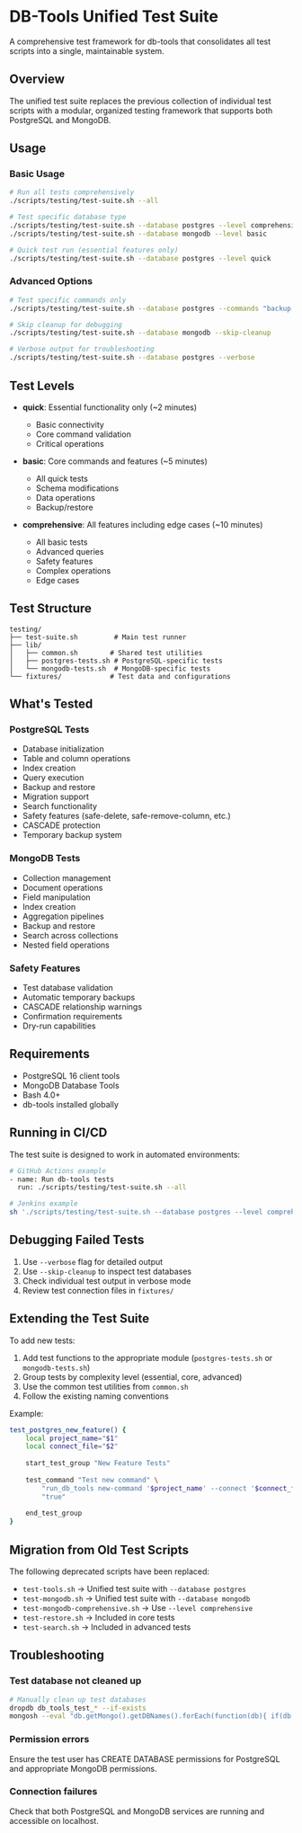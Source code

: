 # DB-Tools Unified Test Suite

A comprehensive test framework for db-tools that consolidates all test scripts into a single, maintainable system.

## Overview

The unified test suite replaces the previous collection of individual test scripts with a modular, organized testing framework that supports both PostgreSQL and MongoDB.

## Usage

### Basic Usage

```bash
# Run all tests comprehensively
./scripts/testing/test-suite.sh --all

# Test specific database type
./scripts/testing/test-suite.sh --database postgres --level comprehensive
./scripts/testing/test-suite.sh --database mongodb --level basic

# Quick test run (essential features only)
./scripts/testing/test-suite.sh --database postgres --level quick
```

### Advanced Options

```bash
# Test specific commands only
./scripts/testing/test-suite.sh --database postgres --commands "backup,restore,search"

# Skip cleanup for debugging
./scripts/testing/test-suite.sh --database mongodb --skip-cleanup

# Verbose output for troubleshooting
./scripts/testing/test-suite.sh --database postgres --verbose
```

## Test Levels

- **quick**: Essential functionality only (~2 minutes)
  - Basic connectivity
  - Core command validation
  - Critical operations

- **basic**: Core commands and features (~5 minutes)
  - All quick tests
  - Schema modifications
  - Data operations
  - Backup/restore

- **comprehensive**: All features including edge cases (~10 minutes)
  - All basic tests
  - Advanced queries
  - Safety features
  - Complex operations
  - Edge cases

## Test Structure

```
testing/
├── test-suite.sh         # Main test runner
├── lib/
│   ├── common.sh        # Shared test utilities
│   ├── postgres-tests.sh # PostgreSQL-specific tests
│   └── mongodb-tests.sh  # MongoDB-specific tests
└── fixtures/            # Test data and configurations
```

## What's Tested

### PostgreSQL Tests
- Database initialization
- Table and column operations
- Index creation
- Query execution
- Backup and restore
- Migration support
- Search functionality
- Safety features (safe-delete, safe-remove-column, etc.)
- CASCADE protection
- Temporary backup system

### MongoDB Tests
- Collection management
- Document operations
- Field manipulation
- Index creation
- Aggregation pipelines
- Backup and restore
- Search across collections
- Nested field operations

### Safety Features
- Test database validation
- Automatic temporary backups
- CASCADE relationship warnings
- Confirmation requirements
- Dry-run capabilities

## Requirements

- PostgreSQL 16 client tools
- MongoDB Database Tools
- Bash 4.0+
- db-tools installed globally

## Running in CI/CD

The test suite is designed to work in automated environments:

```bash
# GitHub Actions example
- name: Run db-tools tests
  run: ./scripts/testing/test-suite.sh --all

# Jenkins example
sh './scripts/testing/test-suite.sh --database postgres --level comprehensive'
```

## Debugging Failed Tests

1. Use `--verbose` flag for detailed output
2. Use `--skip-cleanup` to inspect test databases
3. Check individual test output in verbose mode
4. Review test connection files in `fixtures/`

## Extending the Test Suite

To add new tests:

1. Add test functions to the appropriate module (`postgres-tests.sh` or `mongodb-tests.sh`)
2. Group tests by complexity level (essential, core, advanced)
3. Use the common test utilities from `common.sh`
4. Follow the existing naming conventions

Example:
```bash
test_postgres_new_feature() {
    local project_name="$1"
    local connect_file="$2"
    
    start_test_group "New Feature Tests"
    
    test_command "Test new command" \
        "run_db_tools new-command '$project_name' --connect '$connect_file'" \
        "true"
    
    end_test_group
}
```

## Migration from Old Test Scripts

The following deprecated scripts have been replaced:
- `test-tools.sh` → Unified test suite with `--database postgres`
- `test-mongodb.sh` → Unified test suite with `--database mongodb`
- `test-mongodb-comprehensive.sh` → Use `--level comprehensive`
- `test-restore.sh` → Included in core tests
- `test-search.sh` → Included in advanced tests

## Troubleshooting

### Test database not cleaned up
```bash
# Manually clean up test databases
dropdb db_tools_test_* --if-exists
mongosh --eval "db.getMongo().getDBNames().forEach(function(db){ if(db.match(/^db_tools_test_/)) { db.getSiblingDB(db).dropDatabase() } })"
```

### Permission errors
Ensure the test user has CREATE DATABASE permissions for PostgreSQL and appropriate MongoDB permissions.

### Connection failures
Check that both PostgreSQL and MongoDB services are running and accessible on localhost.